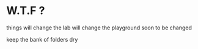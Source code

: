 W.T.F ?
=
things will change
the lab will change
the playground soon to be changed


keep the bank of folders dry
